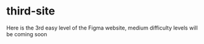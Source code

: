 # third-site
Here is the 3rd easy level of the Figma website, medium difficulty levels will be coming soon

